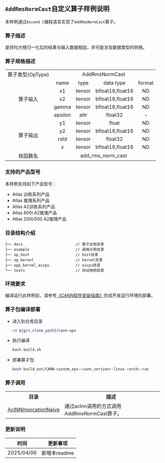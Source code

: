 ## `AddRmsNormCast`自定义算子样例说明 
本样例通过`Ascend C`编程语言实现了`AddRmsNormCast`算子。

### 算子描述
是将均方根归一化后的结果与输入数据相加，并可能涉及数据类型的转换。

### 算子规格描述

<table>
<tr><td rowspan="1" align="center">算子类型(OpType)</td><td colspan="4" align="center">AddRmsNormCast</td></tr>
</tr>
<tr><td rowspan="5" align="center">算子输入</td><td align="center">name</td><td align="center">type</td><td align="center">data type</td><td align="center">format</td></tr>
<tr><td align="center">x1</td><td align="center">tensor</td><td align="center">bfloat16,float16</td><td align="center">ND</td></tr>
<tr><td align="center">x2</td><td align="center">tensor</td><td align="center">bfloat16,float16</td><td align="center">ND</td></tr>
<tr><td align="center">gamma</td><td align="center">tensor</td><td align="center">bfloat16,float16</td><td align="center">ND</td></tr>
<tr><td align="center">epsilon</td><td align="center">attr</td><td align="center">float32</td><td align="center">-</td></tr>
</tr>
</tr>
<tr><td rowspan="4" align="center">算子输出</td><td align="center">y1</td><td align="center">tensor</td><td align="center">float</td><td align="center">ND</td></tr>
<tr><td align="center">y2</td><td align="center">tensor</td><td align="center">bfloat16,float16</td><td align="center">ND</td></tr>
<tr><td align="center">rstd</td><td align="center">tensor</td><td align="center">float32</td><td align="center">ND</td></tr>
<tr><td align="center">x</td><td align="center">tensor</td><td align="center">bfloat16,float16</td><td align="center">ND</td></tr>
</tr>
<tr><td rowspan="1" align="center">核函数名</td><td colspan="4" align="center">add_rms_norm_cast</td></tr>
</table>

### 支持的产品型号
本样例支持如下产品型号：
- Atlas 训练系列产品
- Atlas 推理系列产品
- Atlas A2训练系列产品
- Atlas 800I A2推理产品
- Atlas 200I/500 A2推理产品

### 目录结构介绍
```
├── docs                        // 算子文档目录
├── example                     // 调用示例目录
├── op_host                     // host目录
├── op_kernel                   // kernel目录
├── opp_kernel_aicpu            // aicpu目录
└── tests                       // 测试用例目录
```

### 环境要求
编译运行此样例前，请参考[《CANN软件安装指南》](https://hiascend.com/document/redirect/CannCommunityInstSoftware)完成开发运行环境的部署。

### 算子包编译部署
  - 进入到仓库目录

    ```bash
    cd ${git_clone_path}/cann-ops
    ```

  - 执行编译

    ```bash
    bash build.sh
    ```

  - 部署算子包

    ```bash
    bash build_out/CANN-custom_ops-<cann_version>-linux.<arch>.run
    ```
### 算子调用
<table>
    <th>目录</th><th>描述</th>
    <tr>
        <td><a href="./examples/AclNNInvocationNaive"> AclNNInvocationNaive</td><td>通过aclnn调用的方式调用AddRmsNormCast算子。</td>
    </tr>
</table>

### 更新说明
| 时间 | 更新事项 |
|----|------|
| 2025/04/06 | 新增本readme |